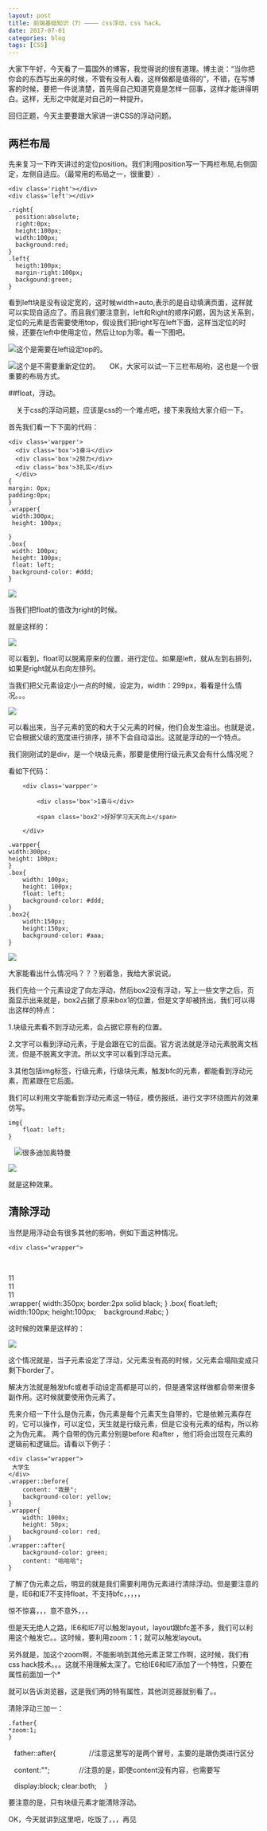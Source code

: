 ```yaml
---
layout: post
title: 前端基础知识（7）———— css浮动，css hack。
date: 2017-07-01
categories: blog
tags: [CSS]
---
```


大家下午好，今天看了一篇国外的博客，我觉得说的很有道理。博主说：“当你把你会的东西写出来的时候，不管有没有人看，这样做都是值得的”，不错，在写博客的时候，要把一件说清楚，首先得自己知道究竟是怎样一回事，这样才能讲得明白。这样，无形之中就是对自己的一种提升。

回归正题，今天主要要跟大家讲一讲CSS的浮动问题。

## 两栏布局

先来复习一下昨天讲过的定位position。我们利用position写一下两栏布局,右侧固定，左侧自适应。（最常用的布局之一，很重要）.

    <div class='right'></div>
    <div class='left'></div>

    .right{
      position:absolute;
      right:0px;
      height:100px;
      width:100px;
      background:red;
    }
    .left{
      heigth:100px;
      margin-right:100px;
      backgound:green;
    }

看到left块是没有设定宽的，这时候width=auto,表示的是自动填满页面，这样就可以实现自适应了。而且我们要注意到，left和Right的顺序问题，因为这关系到，定位的元素是否需要使用top，假设我们把right写在left下面，这样当定位的时候，还要在left中使用定位，然后让top为零。看一下图吧。

<img src="http://os310ujuc.bkt.clouddn.com/after.PNG">这个是需要在left设定top的。

<img src="http://os310ujuc.bkt.clouddn.com/before.PNG">这个是不需要重新定位的。
    
OK，大家可以试一下三栏布局哟，这也是一个很重要的布局方式。

##float，浮动。

    
关于css的浮动问题，应该是css的一个难点吧，接下来我给大家介绍一下。

首先我们看一下下面的代码：

    <div class='warpper'>
      <div class='box'>1奋斗</div>
      <div class='box'>2努力</div>
      <div class='box'>3扎实</div>
      </div>
    {
    margin: 0px;
    padding:0px;
    }
    .wrapper{
     width:300px;
     height: 100px;

    }
    .box{
     width: 100px;
     height: 100px;
     float: left;
     background-color: #ddd;
    }

<img src="http://os310ujuc.bkt.clouddn.com/float.PNG">

当我们把float的值改为right的时候。

就是这样的：

<img src="http://os310ujuc.bkt.clouddn.com/floa2.PNG">

可以看到，float可以脱离原来的位置，进行定位。如果是left，就从左到右排列，如果是right就从右向左排列。

当我们把父元素设定小一点的时候，设定为，width：299px，看看是什么情况。。。

<img src="http://os310ujuc.bkt.clouddn.com/float3.PNG">

可以看出来，当子元素的宽的和大于父元素的时候，他们会发生溢出。也就是说，它会根据父级的宽度进行排序，排不下会自动溢出。这就是浮动的一个特点。

我们刚刚试的是div，是一个块级元素，那要是使用行级元素又会有什么情况呢？

看如下代码：

        <div class='warpper'>

            <div class='box'>1奋斗</div>

            <span class='box2'>好好学习天天向上</span>

        </div>
        
    .warpper{
    width:300px;
    height: 100px;
    }
    .box{
        width: 100px;
        height: 100px;
        float: left;
        background-color: #ddd;
    }
    .box2{
        width:150px;
        height:150px;
        background-color: #aaa;
    }
    

<img src="http://os310ujuc.bkt.clouddn.com/float4.PNG">

大家能看出什么情况吗？？？别着急，我给大家说说。

我们先给一个元素设定了向左浮动，然后box2没有浮动，写上一些文字之后，页面显示出来就是，box2占据了原来box1的位置，但是文字却被挤出，我们可以得出这样的特点：

1.块级元素看不到浮动元素，会占据它原有的位置。

2.文字可以看到浮动元素，于是会跟在它的后面。官方说法就是浮动元素脱离文档流，但是不脱离文字流。所以文字可以看到浮动元素。

3.其他包括img标签，行级元素，行级块元素，触发bfc的元素，都能看到浮动元素，而紧跟在它后面。

我们可以利用文字能看到浮动元素这一特征，模仿报纸，进行文字环绕图片的效果仿写。

    img{
        float: left;
    }
    <img src="dijia.jpg">很多迪加奥特曼
    
<img src="http://os310ujuc.bkt.clouddn.com/flaot5.PNG">

就是这种效果。

## 清除浮动

当然是用浮动会有很多其他的影响，例如下面这种情况。

    <div class="wrapper">
        <div class="box">11</div>
        <div class="box">11</div>
        <div class="box">11</div>
    </div>
    .wrapper{
    width:350px;
    border:2px solid black;
    }
    .box{
    float:left;
    width:100px;
    height:100px;
    background:#abc;
    }
    
这时候的效果是这样的：

<img src="http://os310ujuc.bkt.clouddn.com/float6.PNG">

这个情况就是，当子元素设定了浮动，父元素没有高的时候，父元素会塌陷变成只剩下border了。

解决方法就是触发bfc或者手动设定高都是可以的，但是通常这样做都会带来很多副作用。这时候就要使用伪元素了。

先来介绍一下什么是伪元素，伪元素是每个元素天生自带的，它是依赖元素存在的，它可以操作，可以定位，天生就是行级元素，但是它没有元素的结构，所以称之为伪元素。
两个自带的伪元素分别是before 和after ，他们将会出现在元素的逻辑前和逻辑后。请看以下例子：

    <div class="wrapper">
     大学生
    </div>   
    .wrapper::before{
        content: "我是";
        background-color: yellow;
    }
    .wrapper{
        width: 1000x;
        height: 50px;
        background-color: red;
    }
    .wrapper::after{
        background-color: green;
        content: "哈哈哈";
    }



了解了伪元素之后，明显的就是我们需要利用伪元素进行清除浮动。但是要注意的是，IE6和IE7不支持float，不支持bfc，，，，，

惊不惊喜，，，意不意外，，，

但是天无绝人之路，IE6和IE7可以触发layout，layout跟bfc差不多，我们可以利用这个触发它。。这时候，要利用zoom：1；就可以触发layout。

另外就是，加这个zoom啊，不能影响到其他元素正常工作啊，这时候，我们有css hack技术。。。这就不用理解太深了。它给IE6和IE7添加了一个特性，只要在属性前面加一个*   

就可以告诉浏览器，这是我们两的特有属性，其他浏览器就别看了。。

清除浮动三加一：

    .father{
    *zoom:1;
    }
    
    father::after{                  //注意这里写的是两个冒号，主要的是跟伪类进行区分
    
    content:"";                //注意的是，即使content没有内容，也需要写
    
    display:block;
    clear:both;
    }
    
要注意的是，只有块级元素才能清除浮动。

OK，今天就讲到这里吧，吃饭了，，，再见




    
    
    
    
    
    
    
    
    
    
    
    
    
    
    
    
    
    
